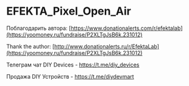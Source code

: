 # EFEKTA_Pixel_Open_Air

Поблагодарить автора: [https://www.donationalerts.com/r/efektalab](https://yoomoney.ru/fundraise/P2XLTgJsB6k.231012)

Thank the author: [http://www.donationalerts.ru/r/EfektaLab](https://yoomoney.ru/fundraise/P2XLTgJsB6k.231012)

Телеграм чат DIY Devices - https://t.me/diy_devices

Продажа DIY Устройств - https://t.me/diydevmart
